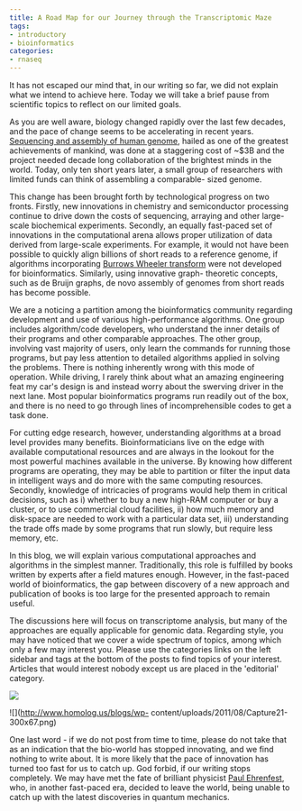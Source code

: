 ```yaml
---
title: A Road Map for our Journey through the Transcriptomic Maze
tags:
- introductory
- bioinformatics
categories:
- rnaseq
---
```

It has not escaped our mind that, in our writing so far, we did not explain
what we intend to achieve here. Today we will take a brief pause from
scientific topics to reflect on our limited goals.
<!--more-->

As you are well aware, biology changed rapidly over the last few decades, and
the pace of change seems to be accelerating in recent years. [Sequencing and
assembly of human genome](http://en.wikipedia.org/wiki/Human_Genome_Project),
hailed as one of the greatest achievements of mankind, was done at a
staggering cost of ~$3B and the project needed decade long collaboration of
the brightest minds in the world. Today, only ten short years later, a small
group of researchers with limited funds can think of assembling a comparable-
sized genome.

This change has been brought forth by technological progress on two fronts.
Firstly, new innovations in chemistry and semiconductor processing continue to
drive down the costs of sequencing, arraying and other large-scale biochemical
experiments. Secondly, an equally fast-paced set of innovations in the
computational arena allows proper utilization of data derived from large-scale
experiments. For example, it would not have been possible to quickly align
billions of short reads to a reference genome, if algorithms incorporating
[Burrows Wheeler
transform](http://en.wikipedia.org/wiki/Burrows%E2%80%93Wheeler_transform)
were not developed for bioinformatics. Similarly, using innovative graph-
theoretic concepts, such as de Bruijn graphs, de novo assembly of genomes from
short reads has become possible.

We are a noticing a partition among the bioinformatics community regarding
development and use of various high-performance algorithms. One group includes
algorithm/code developers, who understand the inner details of their programs
and other comparable approaches. The other group, involving vast majority of
users, only learn the commands for running those programs, but pay less
attention to detailed algorithms applied in solving the problems. There is
nothing inherently wrong with this mode of operation. While driving, I rarely
think about what an amazing engineering feat my car's design is and instead
worry about the swerving driver in the next lane. Most popular bioinformatics
programs run readily out of the box, and there is no need to go through lines
of incomprehensible codes to get a task done.

For cutting edge research, however, understanding algorithms at a broad level
provides many benefits. Bioinformaticians live on the edge with available
computational resources and are always in the lookout for the most powerful
machines available in the universe. By knowing how different programs are
operating, they may be able to partition or filter the input data in
intelligent ways and do more with the same computing resources. Secondly,
knowledge of intricacies of programs would help them in critical decisions,
such as i) whether to buy a new high-RAM computer or buy a cluster, or to use
commercial cloud facilities, ii) how much memory and disk-space are needed to
work with a particular data set, iii) understanding the trade offs made by
some programs that run slowly, but require less memory, etc.

In this blog, we will explain various computational approaches and algorithms
in the simplest manner. Traditionally, this role is fulfilled by books written
by experts after a field matures enough. However, in the fast-paced world of
bioinformatics, the gap between discovery of a new approach and publication of
books is too large for the presented approach to remain useful.

The discussions here will focus on transcriptome analysis, but many of the
approaches are equally applicable for genomic data. Regarding style, you may
have noticed that we cover a wide spectrum of topics, among which only a few
may interest you. Please use the categories links on the left sidebar and tags
at the bottom of the posts to find topics of your interest. Articles that
would interest nobody except us are placed in the 'editorial' category.

![](http://www.homolog.us/blogs/wp-content/uploads/2011/08/Capture3.png)

![](http://www.homolog.us/blogs/wp-
content/uploads/2011/08/Capture21-300x67.png)

One last word - if we do not post from time to time, please do not take that
as an indication that the bio-world has stopped innovating, and we find
nothing to write about. It is more likely that the pace of innovation has
turned too fast for us to catch up. God forbid, if our writing stops
completely. We may have met the fate of brilliant physicist [Paul
Ehrenfest](http://www-history.mcs.st-and.ac.uk/Biographies/Ehrenfest.html),
who, in another fast-paced era, decided to leave the world, being unable to
catch up with the latest discoveries in quantum mechanics.

